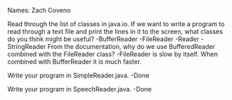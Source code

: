 Names:
Zach Coveno

Read through the list of classes in java.io. 
If we want to write a program to read through a text file and print the lines in it to the screen, what classes do you think might be useful?
-BufferReader 
-FileReader 
-Reader 
-StringReader
From the documentation, why do we use BufferedReader combined with the FileReader class? 
-FileReader is slow by itself. When combined with BufferReader it is much faster.

Write your program in SimpleReader.java. -Done

Write your program in SpeechReader.java. -Done
